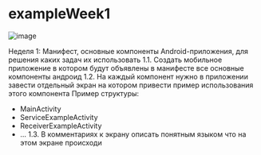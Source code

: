 # exampleWeek1

![image](https://user-images.githubusercontent.com/77270310/177927352-a12b964a-9b8e-4432-8caa-5654f7540193.png)

Неделя 1: Манифест, основные компоненты Android-приложения, для 
решения каких задач их использовать
1.1. Создать мобильное приложение в котором будут объявлены в манифесте 
все основные компоненты андроид
1.2. На каждый компонент нужно в приложении завести отдельный экран на 
котором привести пример использования этого компонента
Пример структуры:
 - MainActivity 
 - ServiceExampleActivity
 - ReceiverExampleActivity
 - ...
1.3. В комментариях к экрану описать понятным языком что на этом экране 
происходи
